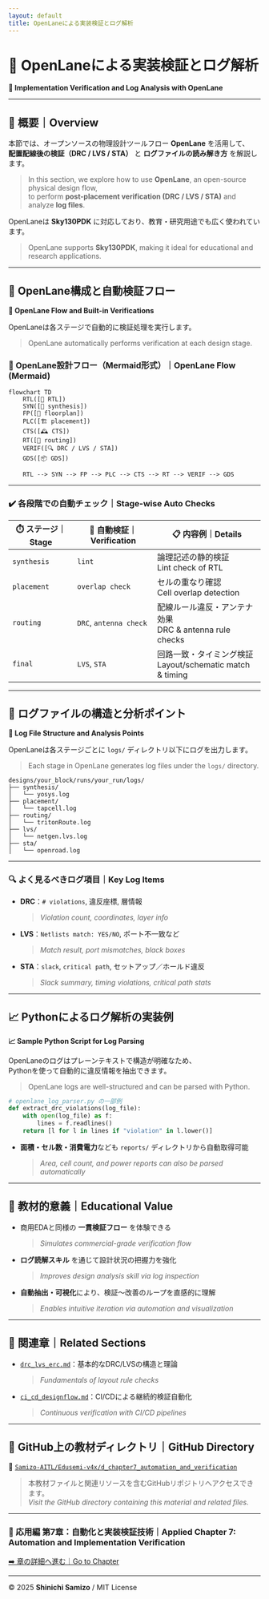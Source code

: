 ```yaml
---
layout: default
title: OpenLaneによる実装検証とログ解析
---
```


# 🧪 OpenLaneによる実装検証とログ解析  
**🧪 Implementation Verification and Log Analysis with OpenLane**

---

## 📘 概要｜Overview

本節では、オープンソースの物理設計ツールフロー **OpenLane** を活用して、  
**配置配線後の検証（DRC / LVS / STA）** と **ログファイルの読み解き方** を解説します。  
> In this section, we explore how to use **OpenLane**, an open-source physical design flow,  
> to perform **post-placement verification (DRC / LVS / STA)** and analyze **log files**.

OpenLaneは **Sky130PDK** に対応しており、教育・研究用途でも広く使われています。  
> OpenLane supports **Sky130PDK**, making it ideal for educational and research applications.

---

## 🔧 OpenLane構成と自動検証フロー  
**🔧 OpenLane Flow and Built-in Verifications**

OpenLaneは各ステージで自動的に検証処理を実行します。  
> OpenLane automatically performs verification at each design stage.

### 🔁 OpenLane設計フロー（Mermaid形式）｜OpenLane Flow (Mermaid)

```mermaid
flowchart TD
    RTL([📝 RTL])
    SYN([🔧 synthesis])
    FP([🧱 floorplan])
    PLC([🏗️ placement])
    CTS([🕰️ CTS])
    RT([🧵 routing])
    VERIF([🔍 DRC / LVS / STA])
    GDS([📦 GDS])

    RTL --> SYN --> FP --> PLC --> CTS --> RT --> VERIF --> GDS
```

---

### ✔️ 各段階での自動チェック｜Stage-wise Auto Checks

| ⏱️ ステージ｜Stage | 🧪 自動検証｜Verification | 📋 内容例｜Details |
|----------------|--------------------|----------------------------------|
| `synthesis`    | `lint`             | 論理記述の静的検証<br>Lint check of RTL |
| `placement`    | `overlap check`    | セルの重なり確認<br>Cell overlap detection |
| `routing`      | `DRC`, `antenna check` | 配線ルール違反・アンテナ効果<br>DRC & antenna rule checks |
| `final`        | `LVS`, `STA`       | 回路一致・タイミング検証<br>Layout/schematic match & timing |

---

## 📂 ログファイルの構造と分析ポイント  
**📂 Log File Structure and Analysis Points**

OpenLaneは各ステージごとに `logs/` ディレクトリ以下にログを出力します。  
> Each stage in OpenLane generates log files under the `logs/` directory.

```text
designs/your_block/runs/your_run/logs/
├── synthesis/
│   └── yosys.log
├── placement/
│   └── tapcell.log
├── routing/
│   └── tritonRoute.log
├── lvs/
│   └── netgen.lvs.log
├── sta/
│   └── openroad.log
```

---

### 🔍 よく見るべきログ項目｜Key Log Items

- **DRC**：`# violations`, 違反座標, 層情報  
  > *Violation count, coordinates, layer info*
- **LVS**：`Netlists match: YES/NO`, ポート不一致など  
  > *Match result, port mismatches, black boxes*
- **STA**：`slack`, `critical path`, セットアップ／ホールド違反  
  > *Slack summary, timing violations, critical path stats*

---

## 📈 Pythonによるログ解析の実装例  
**📈 Sample Python Script for Log Parsing**

OpenLaneのログはプレーンテキストで構造が明確なため、  
Pythonを使って自動的に違反情報を抽出できます。  
> OpenLane logs are well-structured and can be parsed with Python.

```python
# openlane_log_parser.py の一部例
def extract_drc_violations(log_file):
    with open(log_file) as f:
        lines = f.readlines()
    return [l for l in lines if "violation" in l.lower()]
```

- **面積・セル数・消費電力**なども `reports/` ディレクトリから自動取得可能  
  > *Area, cell count, and power reports can also be parsed automatically*

---

## 🎯 教材的意義｜Educational Value

- 商用EDAと同様の **一貫検証フロー** を体験できる  
  > *Simulates commercial-grade verification flow*
- **ログ読解スキル** を通じて設計状況の把握力を強化  
  > *Improves design analysis skill via log inspection*
- **自動抽出・可視化**により、検証〜改善のループを直感的に理解  
  > *Enables intuitive iteration via automation and visualization*

---

## 🔗 関連章｜Related Sections

- [`drc_lvs_erc.md`](./drc_lvs_erc.md)：基本的なDRC/LVSの構造と理論  
  > *Fundamentals of layout rule checks*
- [`ci_cd_designflow.md`](./ci_cd_designflow.md)：CI/CDによる継続的検証自動化  
  > *Continuous verification with CI/CD pipelines*

---

## 🔗 GitHub上の教材ディレクトリ｜GitHub Directory

📂 [`Samizo-AITL/Edusemi-v4x/d_chapter7_automation_and_verification`](https://github.com/Samizo-AITL/Edusemi-v4x/tree/main/d_chapter7_automation_and_verification)  
> 本教材ファイルと関連リソースを含むGitHubリポジトリへアクセスできます。  
> *Visit the GitHub directory containing this material and related files.*

---

### 🤖 応用編 第7章：自動化と実装検証技術｜Applied Chapter 7: Automation and Implementation Verification  
[➡️ 章の詳細へ進む｜Go to Chapter](./README.md)

---

© 2025 **Shinichi Samizo** / MIT License
